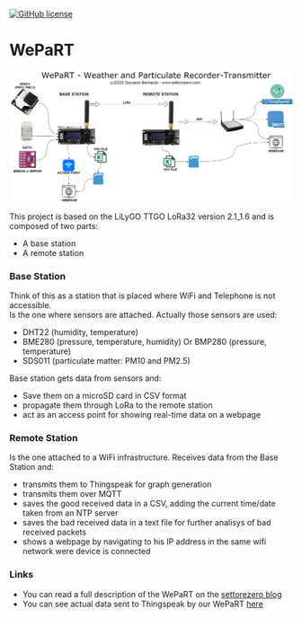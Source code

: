 [![GitHub license](https://img.shields.io/badge/License-CC%20BY--SA--NC%204.0-blue)](LICENSE)  

# WePaRT

![WePaRT diagram](./media/wepart_diagram.png)

This project is based on the LiLyGO TTGO LoRa32 version 2.1_1.6 and is composed of two parts:  
- A base station
- A remote station

### Base Station
Think of this as a station that is placed where WiFi and Telephone is not accessible.  
Is the one where sensors are attached. Actually those sensors are used:  
- DHT22 (humidity, temperature)
- BME280 (pressure, temperature, humidity) Or BMP280 (pressure, temperature)
- SDS011 (particulate matter: PM10 and PM2.5)  

Base station gets data from sensors and:
- Save them on a microSD card in CSV format
- propagate them through LoRa to the remote station
- act as an access point for showing real-time data on a webpage

### Remote Station
Is the one attached to a WiFi infrastructure. Receives data from the Base Station and:
- transmits them to Thingspeak for graph generation
- transmits them over MQTT
- saves the good received data in a CSV, adding the current time/date taken from an NTP server
- saves the bad received data in a text file for further analisys of bad received packets
- shows a webpage by navigating to his IP address in the same wifi network were device is connected

### Links
- You can read a full description of the WePaRT on the [settorezero blog](https://www.settorezero.com/wordpress/wepart-stazione-monitoraggio-meteo-polveri-sottili-particolato)
- You can see actual data sent to Thingspeak by our WePaRT [here](https://thingspeak.com/channels/1107465)

